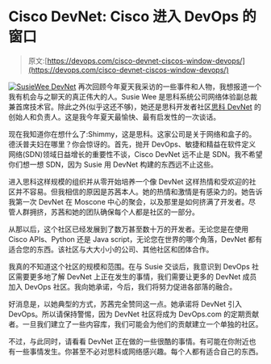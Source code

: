 # Cisco DevNet: Cisco 进入 DevOps 的窗口

> 原文:[https://devops.com/cisco-devnet-ciscos-window-devops/](https://devops.com/cisco-devnet-ciscos-window-devops/)

[![SusieWee DevNet](../Images/ed79ff0522af88b9372265972e38074f.png)](https://devops.com/wp-content/uploads/2016/08/SusieWee_Cisco_headshot.jpg) 再次回顾今年夏天我采访的一些事件和人物，我想报道一个我有机会与之聊天的真正伟大的人。Susie Wee 是思科系统公司网络体验副总裁兼首席技术官。除此之外(似乎这还不够)，她还是思科开发者社区[思科 DevNet](https://developer.cisco.com/site/devnet/home/index.gsp) 的创始人和负责人。这是我今年夏天最愉快、最有启发性的一次谈话。

现在我知道你在想什么了:Shimmy，这是思科。这家公司是关于网络和盒子的。德沃普夫妇在哪里？你会惊讶的。首先，抛开 DevOps、敏捷和精益在软件定义网络(SDN)领域日益增长的重要性不谈，Cisco DevNet 远不止是 SDN。我不希望你们想一想 SDN，因为 Susie 用 DevNet 构建的东西远不止这些。

进入思科这样规模的组织并从零开始培养一个像 DevNet 这样热情和受欢迎的社区并不容易。但我相信的原因是苏茜本人。她的热情和激情是有感染力的。她告诉我第一次 DevNet 在 Moscone 中心的聚会，以及那里是如何挤满了开发者。尽管人群拥挤，苏茜和她的团队确保每个人都是社区的一部分。

从那以后，这个社区已经发展到了数万甚至数十万的开发者。无论您是在使用 Cisco APIs、Python 还是 Java script，无论您在世界的哪个角落，DevNet 都有适合您的东西。该社区与大大小小的公司、其他社区和团体合作。

我真的不知道这个社区的规模和范围。在与 Susie 交谈后，我意识到 DevOps 社区需要更多地了解 DevNet 上正在发生的事情，我们需要让更多的 DevNet 成员加入 DevOps 社区。我向她承诺，今后，我们将努力促进各部落的融合。

好消息是，以她典型的方式，苏茜完全赞同这一点。她承诺将 DevNet 引入 DevOps。所以请保持警惕，因为 DevNet 社区将成为 DevOps.com 的定期贡献者。一旦我们建立了一些内容库，我们可能会为他们的贡献建立一个单独的社区。

不过，与此同时，请看看 DevNet 正在做的一些很酷的事情。有可能在你附近也有一些事情发生。你甚至不必对思科或网络感兴趣。每个人都有适合自己的东西。